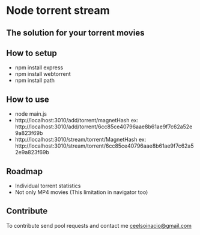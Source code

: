 # Node torrent stream
## The solution for your torrent movies

## How to setup
- npm install express
- npm install webtorrent
- npm install path

## How to use
- node main.js
- http://localhost:3010/add/torrent/magnetHash ex: http://localhost:3010/add/torrent/6cc85ce40796aae8b61ae9f7c62a52e9a823f69b
- http://localhost:3010/stream/torrent/MagnetHash ex: http://localhost:3010/stream/torrent/6cc85ce40796aae8b61ae9f7c62a52e9a823f69b


## Roadmap
- Individual torrent statistics
- Not only MP4 movies (This limitation in navigator too)


## Contribute

To contribute send pool requests and contact me ceelsoinacio@gmail.com